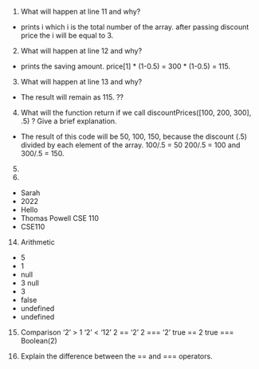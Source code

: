 1. What will happen at line 11 and why?

  * prints i which i is the total number of the array. after passing discount price the i will be equal to 3.

2. What will happen at line 12 and why?

  * prints the saving amount. price[1] * (1-0.5) =  300 * (1-0.5) = 115. 

3. What will happen at line 13 and why?

  * The result will remain as 115. ??

4. What will the function return if we call discountPrices([100, 200, 300], .5) ? Give a brief explanation.

  * The result of this code will be 50, 100, 150, because the discount (.5) divided by each element of the array. 100/.5 = 50
  200/.5 = 100 and 300/.5 = 150.

5.






13. 
  * Sarah
  * 2022
  * Hello
  * Thomas Powell CSE 110
  * CSE110
  
14. Arithmetic
* 5
* 1
* null
* 3 null
* 3
* false
* undefined
* undefined


15. Comparison
‘2’ > 1 
‘2’ < ‘12’
2 == ‘2’
2 === ‘2’
true == 2
true === Boolean(2)


16. Explain the difference between the == and === operators.
